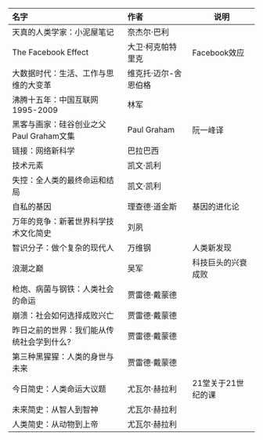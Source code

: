 | 名字                                      | 作者                 | 说明               |
| :---------------------------------------- | :------------------- | ------------------ |
| 天真的人类学家：小泥屋笔记                | 奈杰尔·巴利          |                    |
| The Facebook Effect                       | 大卫·柯克帕特里克    | Facebook效应       |
| 大数据时代：生活、工作与思维的大变革      | 维克托·迈尔-舍恩伯格 |                    |
| 沸腾十五年：中国互联网1995-2009           | 林军                 |                    |
| 黑客与画家：硅谷创业之父Paul Graham文集   | Paul Graham          | 阮一峰译           |
| 链接：网络新科学                          | 巴拉巴西             |                    |
| 技术元素                                  | 凯文·凯利            |                    |
| 失控：全人类的最终命运和结局              | 凯文·凯利            |                    |
| 自私的基因                                | 理查德·道金斯        | 基因的进化论       |
| 万年的竞争：新著世界科学技术文化简史      | 刘夙                 |                    |
| 智识分子：做个复杂的现代人                | 万维钢               | 人类新发现         |
| 浪潮之巅                                  | 吴军                 | 科技巨头的兴衰成败 |
| 枪炮、病菌与钢铁：人类社会的命运          | 贾雷德·戴蒙德        |                    |
| 崩溃：社会如何选择成败兴亡                | 贾雷德·戴蒙德        |                    |
| 昨日之前的世界：我们能从传统社会学到什么? | 贾雷德·戴蒙德        |                    |
| 第三种黑猩猩：人类的身世与未来            | 贾雷德·戴蒙德        |                    |
| 今日简史：人类命运大议题                  | 尤瓦尔·赫拉利        | 21堂关于21世纪的课 |
| 未来简史：从智人到智神                    | 尤瓦尔·赫拉利        |                    |
| 人类简史：从动物到上帝                    | 尤瓦尔·赫拉利        |                    |